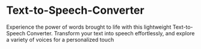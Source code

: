 # Text-to-Speech-Converter
Experience the power of words brought to life with this lightweight Text-to-Speech Converter. Transform your text into speech effortlessly, and explore a variety of voices for a personalized touch
